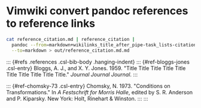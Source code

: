 # Vimwiki convert pandoc references to reference links

``` bash
cat reference_citation.md | reference_citation |
  pandoc --from=markdown+wikilinks_title_after_pipe-task_lists-citations \
  --to=markdown > out/reference_citation.md.md
```

::: {#refs .references .csl-bib-body .hanging-indent}
::: {#ref-bloggs-jones .csl-entry}
Bloggs, A. J., and X. Y. Jones. 1959. "Title Title Title Title Title Title
Title Title Title Title." *Journal Journal Journal*.
:::

::: {#ref-chomsky-73 .csl-entry}
Chomsky, N. 1973. "Conditions on Transformations." In *A Festschrift for Morris
Halle*, edited by S. R. Anderson and P. Kiparsky. New York: Holt, Rinehart &
Winston.
:::
:::
